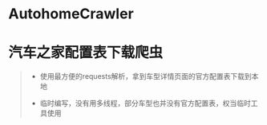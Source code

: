 # AutohomeCrawler
# 汽车之家配置表下载爬虫

> * 使用最方便的requests解析，拿到车型详情页面的官方配置表下载到本地
> 
> * 临时编写，没有用多线程，部分车型也并没有官方配置表，权当临时工具使用
